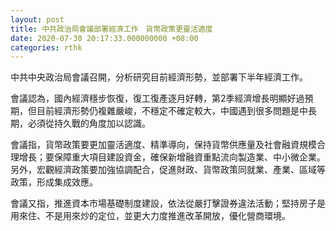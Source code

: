 ```yaml
---
layout: post
title: 中共政治局會議部署經濟工作　貨幣政策更靈活適度
date: 2020-07-30 20:17:33.000000000 +08:00
categories: rthk
---
```


中共中央政治局會議召開，分析研究目前經濟形勢，並部署下半年經濟工作。

會議認為，國內經濟穩步恢復，復工復產逐月好轉，第2季經濟增長明顯好過預期，但目前經濟形勢仍複雜嚴峻，不穩定不確定較大，中國遇到很多問題是中長期，必須從持久戰的角度加以認識。

會議指，貨幣政策要更加靈活適度、精準導向，保持貨幣供應量及社會融資規模合理增長；要保障重大項目建設資金，確保新增融資重點流向製造業、中小微企業。另外，宏觀經濟政策要加強協調配合，促進財政、貨幣政策同就業、產業、區域等政策，形成集成效應。

會議又指，推進資本市場基礎制度建設，依法從嚴打擊證券違法活動；堅持房子是用來住、不是用來炒的定位，並更大力度推進改革開放，優化營商環境。
